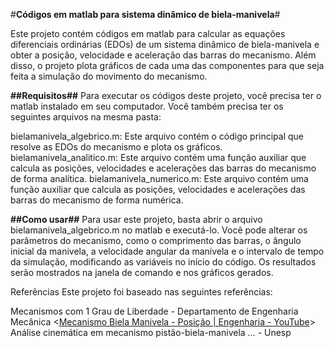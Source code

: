 #**Códigos em matlab para sistema dinâmico de biela-manivela**#

Este projeto contém códigos em matlab para calcular as equações diferenciais ordinárias (EDOs) de um sistema dinâmico de biela-manivela e obter a posição, velocidade e aceleração das barras do mecanismo. Além disso, o projeto plota gráficos de cada uma das componentes para que seja feita a simulação do movimento do mecanismo.

**##Requisitos##**
Para executar os códigos deste projeto, você precisa ter o matlab instalado em seu computador. Você também precisa ter os seguintes arquivos na mesma pasta:

bielamanivela_algebrico.m: Este arquivo contém o código principal que resolve as EDOs do mecanismo e plota os gráficos.
bielamanivela_analitico.m: Este arquivo contém uma função auxiliar que calcula as posições, velocidades e acelerações das barras do mecanismo de forma analítica.
bielamanivela_numerico.m: Este arquivo contém uma função auxiliar que calcula as posições, velocidades e acelerações das barras do mecanismo de forma numérica.

**##Como usar##**
Para usar este projeto, basta abrir o arquivo bielamanivela_algebrico.m no matlab e executá-lo. Você pode alterar os parâmetros do mecanismo, como o comprimento das barras, o ângulo inicial da manivela, a velocidade angular da manivela e o intervalo de tempo da simulação, modificando as variáveis no início do código. Os resultados serão mostrados na janela de comando e nos gráficos gerados.

Referências
Este projeto foi baseado nas seguintes referências:

Mecanismos com 1 Grau de Liberdade - Departamento de Engenharia Mecânica
<[Mecanismo Biela Manivela - Posição | Engenharia - YouTube](https://www.youtube.com/watch?v=BeseyBNOAj0)>
Análise cinemática em mecanismo pistão-biela-manivela … - Unesp
